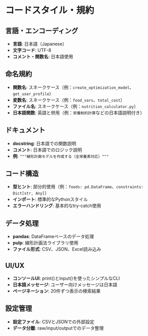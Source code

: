 # コードスタイル・規約

## 言語・エンコーディング
- **言語**: 日本語（Japanese）
- **文字コード**: UTF-8
- **コメント・関数名**: 日本語使用

## 命名規約
- **関数名**: スネークケース（例：`create_optimization_model`、`get_user_profile`）
- **変数名**: スネークケース（例：`food_vars`、`total_cost`）
- **ファイル名**: スネークケース（例：`nutrition_calculator.py`）
- **日本語関数**: 英語と併用（例：`栄養制約計算`などの日本語説明付き）

## ドキュメント
- **docstring**: 日本語での関数説明
- **コメント**: 日本語でのロジック説明
- **例**: `"""線形計画モデルを作成する（全栄養素対応）"""`

## コード構造
- **型ヒント**: 部分的使用（例：`foods: pd.DataFrame`、`constraints: Dict[str, Any]`）
- **インポート**: 標準的なPythonスタイル
- **エラーハンドリング**: 基本的なtry-catch使用

## データ処理
- **pandas**: DataFrameベースのデータ処理
- **pulp**: 線形計画法ライブラリ使用
- **ファイル形式**: CSV、JSON、Excel読み込み

## UI/UX
- **コンソールUI**: print()とinput()を使ったシンプルなCLI
- **日本語メッセージ**: ユーザー向けメッセージは日本語
- **ページネーション**: 20件ずつ表示の検索結果

## 設定管理
- **設定ファイル**: CSVとJSONでの外部設定
- **データ分離**: raw/input/outputでのデータ整理